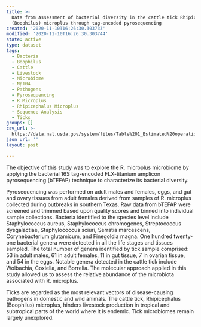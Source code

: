 ```yaml
---
title: >-
  Data from Assessment of bacterial diversity in the cattle tick Rhipicephalus
  (Boophilus) microplus through tag-encoded pyrosequencing
created: '2020-11-10T16:26:30.303733'
modified: '2020-11-10T16:26:30.303744'
state: active
type: dataset
tags:
  - Bacteria
  - Boophilus
  - Cattle
  - Livestock
  - Microbiome
  - Np104
  - Pathogens
  - Pyrosequencing
  - R Microplus
  - Rhipicephalus Microplus
  - Sequence Analysis
  - Ticks
groups: []
csv_url: >-
  https://data.nal.usda.gov/system/files/Table%201_Estimated%20operational%20taxonomic%20units%20in%20samples%20of%20Rhipicephalus%20%28Boophilus%29%20microplus%20through%20Rarefaction%2C%20Ace%2C%20and%20Chao1_0.csv
json_url: ''
layout: post

---
```

<p>The objective of this study was to explore the R. microplus microbiome by applying the bacterial 16S tag-encoded FLX-titanium amplicon pyrosequencing (bTEFAP) technique to characterize its bacterial diversity.</p>
<p>Pyrosequencing was performed on adult males and females, eggs, and gut and ovary tissues from adult females derived from samples of R. microplus collected during outbreaks in southern Texas. Raw data from bTEFAP were screened and trimmed based upon quality scores and binned into individual sample collections. Bacteria identified to the species level include Staphylococcus aureus, Staphylococcus chromogenes, Streptococcus dysgalactiae, Staphylococcus sciuri, Serratia marcescens, Corynebacterium glutamicum, and Finegoldia magna. One hundred twenty-one bacterial genera were detected in all the life stages and tissues sampled. The total number of genera identified by tick sample comprised: 53 in adult males, 61 in adult females, 11 in gut tissue, 7 in ovarian tissue, and 54 in the eggs. Notable genera detected in the cattle tick include Wolbachia, Coxiella, and Borrelia. The molecular approach applied in this study allowed us to assess the relative abundance of the microbiota associated with R. microplus.</p>
<p>Ticks are regarded as the most relevant vectors of disease-causing pathogens in domestic and wild animals. The cattle tick, Rhipicephalus (Boophilus) microplus, hinders livestock production in tropical and subtropical parts of the world where it is endemic. Tick microbiomes remain largely unexplored.</p>

